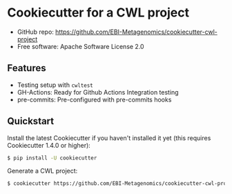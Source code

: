 # Cookiecutter for a CWL project

* GitHub repo: https://github.com/EBI-Metagenomics/cookiecutter-cwl-project
* Free software: Apache Software License 2.0

## Features

* Testing setup with ``cwltest``
* GH-Actions: Ready for Github Actions Integration testing
* pre-commits: Pre-configured with pre-commits hooks

## Quickstart

Install the latest Cookiecutter if you haven't installed it yet (this requires Cookiecutter 1.4.0 or higher):

```bash
$ pip install -U cookiecutter
```
Generate a CWL project:

```bash
$ cookiecutter https://github.com/EBI-Metagenomics/cookiecutter-cwl-project.git
```